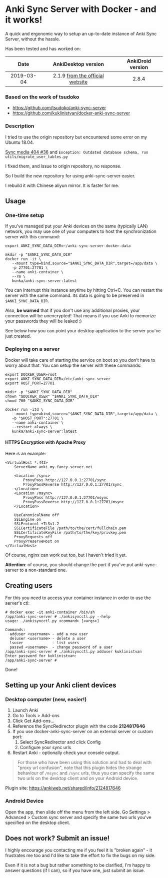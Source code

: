 # Anki Sync Server with Docker - and it works!

A quick and ergonomic way to setup an up-to-date instance of Anki Sync Server, without the hassle. 

Has been tested and has worked on: 

|    Date    |                     AnkiDesktop version                      | AnkiDroid version |
| :--------: | :----------------------------------------------------------: | :---------------: |
| 2019-03-04 | 2.1.9 [from the official website](https://apps.ankiweb.net/) |       2.8.4       |

### Based on the work of tsudoko

* https://github.com/tsudoko/anki-sync-server
* https://github.com/kuklinistvan/docker-anki-sync-server

### Description

I tried to use the origin repository but encountered some error on my Ubuntu 18.04. 

 [Sync media 404 #36](https://github.com/tsudoko/anki-sync-server/issues/36)  and `Exception: Outdated database schema, run utils/migrate_user_tables.py`

I fixed them, and issue to origin repository, no response.

So I build the new repository for using anki-sync-server easier.

I rebuild it with Chinese aliyun mirror. It is faster for me.

## Usage

### One-time setup

If you've managed put your Anki devices on the same (typically LAN) network, you may use one of your computers to host the synchronization server with this command:

    export ANKI_SYNC_DATA_DIR=~/anki-sync-server-docker-data
    
    mkdir -p "$ANKI_SYNC_DATA_DIR"
    docker run -it \
       --mount type=bind,source="$ANKI_SYNC_DATA_DIR",target=/app/data \
       -p 27701:27701 \
       --name anki-container \
       --rm \
       kunka/anki-sync-server:latest

You can interrupt this instance anytime by hitting Ctrl+C. You can restart the server with the same command. Its data is going to be preserved in `$ANKI_SYNC_DATA_DIR`.

Also, **be warned** that if you don't use any additional proxies, your connection will be unencrypted! That means if you use Anki to memorize your passwords they will be leaked :)

See below how you can point your desktop application to the server you've just created.

### Deploying on a server 

Docker will take care of starting the service on boot so you don't have to worry about that. You can setup the server with these commands:

    export DOCKER_USER=root
    export ANKI_SYNC_DATA_DIR=/etc/anki-sync-server
    export HOST_PORT=27701
    
    mkdir -p "$ANKI_SYNC_DATA_DIR"
    chown "$DOCKER_USER" "$ANKI_SYNC_DATA_DIR"
    chmod 700 "$ANKI_SYNC_DATA_DIR"
    
    docker run -itd \
       --mount type=bind,source="$ANKI_SYNC_DATA_DIR",target=/app/data \
       -p "$HOST_PORT":27701 \
       --name anki-container \
       --restart always \
       kunka/anki-sync-server:latest

#### HTTPS Encryption with Apache Proxy

Here is an example:

    <VirtualHost *:443>
        ServerName anki.my.fancy.server.net
        
        <Location /sync>
            ProxyPass http://127.0.0.1:27701/sync
            ProxyPassReverse http://127.0.0.1:27701/sync
        </Location>
        <Location /msync>
            ProxyPass http://127.0.0.1:27701/msync
            ProxyPassReverse http://127.0.0.1:27701/msync
        </Location>
    
        UseCanonicalName off
        SSLEngine on
        SSLProtocol +TLSv1.2
        SSLCertificateFile /path/to/the/cert/fullchain.pem
        SSLCertificateKeyFile /path/to/the/key/privkey.pem
        ProxyRequests off
        ProxyPreserveHost on
    </VirtualHost>

Of course, nginx can work out too, but I haven't tried it yet.

**Attention**: of course, you should change the port if you've put anki-sync-server to a non-standard one.

## Creating users

For this you need to access your container instance in order to use the server's ctl:

    # docker exec -it anki-container /bin/sh
    /app/anki-sync-server # ./ankisyncctl.py --help
    usage: ./ankisyncctl.py <command> [<args>]
    
    Commands:
      adduser <username> - add a new user
      deluser <username> - delete a user
      lsuser             - list users
      passwd <username>  - change password of a user
    /app/anki-sync-server # ./ankisyncctl.py adduser kuklinistvan
    Enter password for kuklinistvan:
    /app/anki-sync-server #

Done!

## Setting up your Anki client devices

### Desktop computer (new, easier!)

1. Launch Anki
2. Go to Tools > Add-ons
3. Click Get Add-ons...
4. Reference the SyncRedirector plugin with the code **2124817646**
5. If you use docker-anki-sync-server on an external server or custom port:
   1. Select SyncRedirector and click Config
   2. Configure your sync urls
6. Restart Anki - optionally check your console output.

> For those who have been using this solution and had to deal with "proxy url confusion", note that this plugin hides the strange behaviour of `/msync` and `/sync` urls, thus you can specify the same two urls on the desktop client and on your Android device.

Plugin site: https://ankiweb.net/shared/info/2124817646

### Android Device

Open the app, then slide off the menu from the left side. Go Settings > Advanced > Custom sync server and specify the same two urls you've specified on the desktop client.

## Does not work? Submit an issue!

I highly encourage you contacting me if you feel it is "broken again" - it frustrates me too and I'd like to take the effort to fix the bugs on my side.

Even if it is not a bug but rather something to be clarified, I'm happy to answer questions (if I can), so if you have one, just submit an issue.



